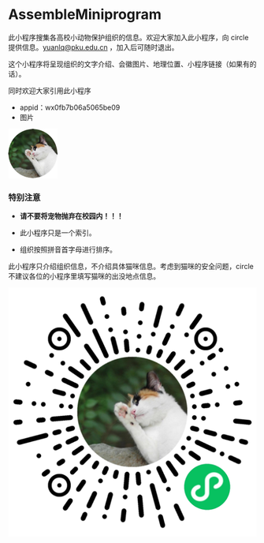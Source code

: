 # AssembleMiniprogram

此小程序搜集各高校小动物保护组织的信息。欢迎大家加入此小程序，向 circle 提供信息。yuanlq@pku.edu.cn ，加入后可随时退出。

这个小程序将呈现组织的文字介绍、会徽图片、地理位置、小程序链接（如果有的话）。

同时欢迎大家引用此小程序

- appid：wx0fb7b06a5065be09
- 图片

![小程序图片](miniprogram/pages/images/circle.png)


### 特别注意

- **请不要将宠物抛弃在校园内！！！**

- 此小程序只是一个索引。

- 组织按照拼音首字母进行排序。

此小程序只介绍组织信息，不介绍具体猫咪信息。考虑到猫咪的安全问题，circle 不建议各位的小程序里填写猫咪的出没地点信息。

![小程序二维码](小程序二维码.jpg)

